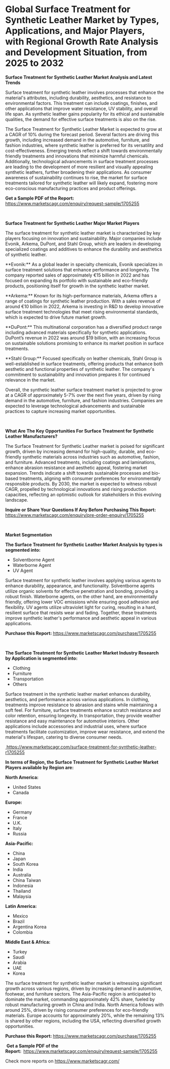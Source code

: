 <p><h1>Global Surface Treatment for Synthetic Leather Market by Types, Applications, and Major Players, with Regional Growth Rate Analysis and Development Situation, from 2025 to 2032</h1></p><p><strong>Surface Treatment for Synthetic Leather Market Analysis and Latest Trends</strong></p>
<p><p>Surface treatment for synthetic leather involves processes that enhance the material's attributes, including durability, aesthetics, and resistance to environmental factors. This treatment can include coatings, finishes, and other applications that improve water resistance, UV stability, and overall life span. As synthetic leather gains popularity for its ethical and sustainable qualities, the demand for effective surface treatments is also on the rise.</p><p>The Surface Treatment for Synthetic Leather Market is expected to grow at a CAGR of 10% during the forecast period. Several factors are driving this growth, including increased demand in the automotive, furniture, and fashion industries, where synthetic leather is preferred for its versatility and cost-effectiveness. Emerging trends reflect a shift towards environmentally friendly treatments and innovations that minimize harmful chemicals. Additionally, technological advancements in surface treatment processes are leading to the development of more resilient and visually appealing synthetic leathers, further broadening their applications. As consumer awareness of sustainability continues to rise, the market for surface treatments tailored for synthetic leather will likely expand, fostering more eco-conscious manufacturing practices and product offerings.</p></p>
<p><strong>Get a Sample PDF of the Report:&nbsp;</strong> <a href="https://www.marketscagr.com/enquiry/request-sample/1705255?utm_campaign=1998&utm_medium=2&utm_source=Github&utm_content=ia&utm_term=09012025&utm_id=surface-treatment-for-synthetic-leather">https://www.marketscagr.com/enquiry/request-sample/1705255</a></p>
<p>&nbsp;</p>
<p><strong>Surface Treatment for Synthetic Leather Major Market Players</strong></p>
<p><p>The surface treatment for synthetic leather market is characterized by key players focusing on innovation and sustainability. Major companies include Evonik, Arkema, DuPont, and Stahl Group, which are leaders in developing specialized coatings and additives to enhance the durability and aesthetics of synthetic leather.</p><p>**Evonik:** As a global leader in specialty chemicals, Evonik specializes in surface treatment solutions that enhance performance and longevity. The company reported sales of approximately €15 billion in 2022 and has focused on expanding its portfolio with sustainable and eco-friendly products, positioning itself for growth in the synthetic leather market.</p><p>**Arkema:** Known for its high-performance materials, Arkema offers a range of coatings for synthetic leather production. With a sales revenue of around €10 billion in 2022, Arkema is investing in R&D to develop innovative surface treatment technologies that meet rising environmental standards, which is expected to drive future market growth.</p><p>**DuPont:** This multinational corporation has a diversified product range including advanced materials specifically for synthetic applications. DuPont’s revenue in 2022 was around $19 billion, with an increasing focus on sustainable solutions promising to enhance its market position in surface treatments.</p><p>**Stahl Group:** Focused specifically on leather chemicals, Stahl Group is well-established in surface treatments, offering products that enhance both aesthetic and functional properties of synthetic leather. The company's commitment to sustainability and innovation prepares it for continued relevance in the market.</p><p>Overall, the synthetic leather surface treatment market is projected to grow at a CAGR of approximately 5-7% over the next five years, driven by rising demand in the automotive, furniture, and fashion industries. Companies are expected to leverage technological advancements and sustainable practices to capture increasing market opportunities.</p></p>
<p>&nbsp;</p>
<p><strong>What Are The Key Opportunities For Surface Treatment for Synthetic Leather Manufacturers?</strong></p>
<p><p>The Surface Treatment for Synthetic Leather market is poised for significant growth, driven by increasing demand for high-quality, durable, and eco-friendly synthetic materials across industries such as automotive, fashion, and furniture. Advanced treatments, including coatings and laminations, enhance abrasion resistance and aesthetic appeal, fostering market expansion. Trends indicate a shift towards sustainable processes and bio-based treatments, aligning with consumer preferences for environmentally responsible products. By 2030, the market is expected to witness robust CAGR, propelled by technological innovations and rising production capacities, reflecting an optimistic outlook for stakeholders in this evolving landscape.</p></p>
<p><strong>Inquire or Share Your Questions If Any Before Purchasing This Report:</strong> <a href="https://www.marketscagr.com/enquiry/pre-order-enquiry/1705255?utm_campaign=1998&utm_medium=2&utm_source=Github&utm_content=ia&utm_term=09012025&utm_id=surface-treatment-for-synthetic-leather">https://www.marketscagr.com/enquiry/pre-order-enquiry/1705255</a></p>
<p>&nbsp;</p>
<p><strong>Market Segmentation</strong></p>
<p><strong>The Surface Treatment for Synthetic Leather Market Analysis by types is segmented into:</strong></p>
<p><ul><li>Solventborne Agent</li><li>Waterborne Agent</li><li>UV Agent</li></ul></p>
<p><p>Surface treatment for synthetic leather involves applying various agents to enhance durability, appearance, and functionality. Solventborne agents utilize organic solvents for effective penetration and bonding, providing a robust finish. Waterborne agents, on the other hand, are environmentally friendly, offering lower VOC emissions while ensuring good adhesion and flexibility. UV agents utilize ultraviolet light for curing, resulting in a hard, resilient surface that resists wear and fading. Together, these treatments improve synthetic leather's performance and aesthetic appeal in various applications.</p></p>
<p><strong>Purchase this Report:&nbsp;</strong><a href="https://www.marketscagr.com/purchase/1705255?utm_campaign=1998&utm_medium=2&utm_source=Github&utm_content=ia&utm_term=09012025&utm_id=surface-treatment-for-synthetic-leather">https://www.marketscagr.com/purchase/1705255</a></p>
<p>&nbsp;</p>
<p><strong>The Surface Treatment for Synthetic Leather Market Industry Research by Application is segmented into:</strong></p>
<p><ul><li>Clothing</li><li>Furniture</li><li>Transportation</li><li>Others</li></ul></p>
<p><p>Surface treatment in the synthetic leather market enhances durability, aesthetics, and performance across various applications. In clothing, treatments improve resistance to abrasion and stains while maintaining a soft feel. For furniture, surface treatments enhance scratch resistance and color retention, ensuring longevity. In transportation, they provide weather resistance and easy maintenance for automotive interiors. Other applications include accessories and industrial uses, where surface treatments facilitate customization, improve wear resistance, and extend the material's lifespan, catering to diverse consumer needs.</p></p>
<p><a href="https://www.marketscagr.com/surface-treatment-for-synthetic-leather-r1705255?utm_campaign=1998&utm_medium=2&utm_source=Github&utm_content=ia&utm_term=09012025&utm_id=surface-treatment-for-synthetic-leather">&nbsp;https://www.marketscagr.com/surface-treatment-for-synthetic-leather-r1705255</a></p>
<p><strong>In terms of Region, the Surface Treatment for Synthetic Leather Market Players available by Region are:</strong></p>
<p>
    <p> <strong> North America: </strong>
        <ul>
            <li>United States</li>
            <li>Canada</li>
        </ul>
        </p> 
    <p> <strong> Europe: </strong>
        <ul>
            <li>Germany</li>
            <li>France</li>
            <li>U.K.</li>
            <li>Italy</li>
            <li>Russia</li>
        </ul>
        </p> 
    <p> <strong> Asia-Pacific: </strong>
        <ul>
            <li>China</li>
            <li>Japan</li>
            <li>South Korea</li>
            <li>India</li>
            <li>Australia</li>
            <li>China Taiwan</li>
            <li>Indonesia</li>
            <li>Thailand</li>
            <li>Malaysia</li>
        </ul>
        </p> 
    <p> <strong> Latin America: </strong>
        <ul>
            <li>Mexico</li>
            <li>Brazil</li>
            <li>Argentina Korea</li>
            <li>Colombia</li>
        </ul>
        </p> 
    <p> <strong> Middle East & Africa: </strong>
        <ul>
            <li>Turkey</li>
            <li>Saudi</li>
            <li>Arabia</li>
            <li>UAE</li>
            <li>Korea</li>
        </ul>
    </p>
    </p>
<p><p>The surface treatment for synthetic leather market is witnessing significant growth across various regions, driven by increasing demand in automotive, footwear, and furniture sectors. The Asia-Pacific region is anticipated to dominate the market, commanding approximately 42% share, fueled by robust manufacturing growth in China and India. North America follows with around 25%, driven by rising consumer preferences for eco-friendly materials. Europe accounts for approximately 20%, while the remaining 13% is shared by other regions, including the USA, reflecting diversified growth opportunities.</p></p>
<p><strong>Purchase this Report: </strong><a href="https://www.marketscagr.com/purchase/1705255?utm_campaign=1998&utm_medium=2&utm_source=Github&utm_content=ia&utm_term=09012025&utm_id=surface-treatment-for-synthetic-leather">https://www.marketscagr.com/purchase/1705255</a></p>
<p>&nbsp;<strong>Get a Sample PDF of the Report:&nbsp;&nbsp;</strong><a href="https://www.marketscagr.com/enquiry/request-sample/1705255?utm_campaign=1998&utm_medium=2&utm_source=Github&utm_content=ia&utm_term=09012025&utm_id=surface-treatment-for-synthetic-leather">https://www.marketscagr.com/enquiry/request-sample/1705255</a></p>
<p><strong></strong></p>
<p>Check more reports on <a href="https://www.marketscagr.com/?utm_campaign=1998&utm_medium=2&utm_source=Github&utm_content=ia&utm_term=09012025&utm_id=surface-treatment-for-synthetic-leather">https://www.marketscagr.com/</a></p>